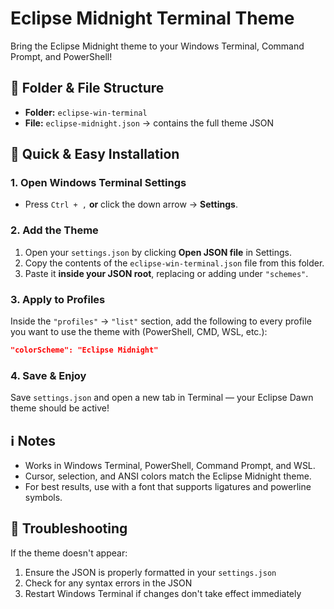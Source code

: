 # Eclipse Midnight Terminal Theme

Bring the Eclipse Midnight theme to your Windows Terminal, Command Prompt, and PowerShell!

## 📁 Folder & File Structure

- **Folder:** `eclipse-win-terminal`   
- **File:** `eclipse-midnight.json` → contains the full theme JSON

## 🚀 Quick & Easy Installation

### 1. Open Windows Terminal Settings
- Press `Ctrl + ,` **or** click the down arrow → **Settings**.

### 2. Add the Theme
1. Open your `settings.json` by clicking **Open JSON file** in Settings.
2. Copy the contents of the `eclipse-win-terminal.json` file from this folder.
3. Paste it **inside your JSON root**, replacing or adding under `"schemes"`.

### 3. Apply to Profiles
Inside the `"profiles"` → `"list"` section, add the following to every profile you want to use the theme with (PowerShell, CMD, WSL, etc.):

```json
"colorScheme": "Eclipse Midnight"
```

### 4. Save & Enjoy
Save `settings.json` and open a new tab in Terminal — your Eclipse Dawn theme should be active!

## ℹ️ Notes
- Works in Windows Terminal, PowerShell, Command Prompt, and WSL.
- Cursor, selection, and ANSI colors match the Eclipse Midnight theme.
- For best results, use with a font that supports ligatures and powerline symbols.

## 🔄 Troubleshooting
If the theme doesn't appear:
1. Ensure the JSON is properly formatted in your `settings.json`
2. Check for any syntax errors in the JSON
3. Restart Windows Terminal if changes don't take effect immediately